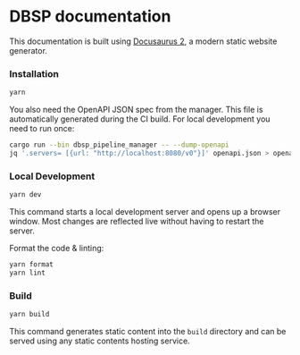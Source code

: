 # DBSP documentation

This documentation is built using [Docusaurus 2](https://docusaurus.io/), a
modern static website generator.

### Installation

```bash
yarn
```

You also need the OpenAPI JSON spec from the manager. This file is automatically
generated during the CI build. For local development you need to run once:

```bash
cargo run --bin dbsp_pipeline_manager -- --dump-openapi
jq '.servers= [{url: "http://localhost:8080/v0"}]' openapi.json > openapi_docs.json
```

### Local Development

```bash
yarn dev
```

This command starts a local development server and opens up a browser window.
Most changes are reflected live without having to restart the server.

Format the code & linting:

```bash
yarn format
yarn lint
```

### Build

```bash
yarn build
```

This command generates static content into the `build` directory and can be
served using any static contents hosting service.

